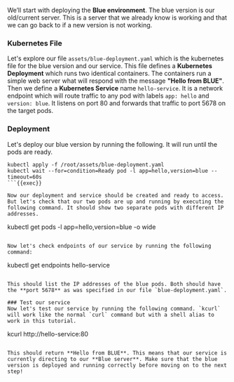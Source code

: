 We’ll start with deploying the **Blue environment**. The blue version is our old/current server. This is a server that we already know is working and that we can go back to if a new version is not working. 

### Kubernetes File
Let's explore our file `assets/blue-deployment.yaml` which is the kubernetes file for the blue version and our service. 
This file defines a **Kubernetes Deployment** which runs two identical containers. The containers run a simple web server what will respond with the message **"Hello from BLUE"**. 
Then we define a **Kubernetes Service** name `hello-service`. It is a network endpoint which will route traffic to any pod with labels `app: hello` and `version: blue`. It listens on port 80 and forwards that traffic to port 5678 on the target pods.

### Deployment
Let's deploy our blue version by running the following. It will run until the pods are ready.  

```
kubectl apply -f /root/assets/blue-deployment.yaml
kubectl wait --for=condition=Ready pod -l app=hello,version=blue --timeout=60s
```{{exec}}

Now our deployment and service should be created and ready to access. But let's check that our two pods are up and running by executing the following command. It should show two separate pods with different IP addresses. 

```
kubectl get pods -l app=hello,version=blue -o wide
```{{exec}}

Now let's check endpoints of our service by running the following command:

```
kubectl get endpoints hello-service
```{{exec}}

This should list the IP addresses of the blue pods. Both should have the **port 5678** as was specified in our file `blue-deployment.yaml`. 

### Test our service
Now let's test our service by running the following command. `kcurl` will work like the normal `curl` command but with a shell alias to work in this tutorial. 

```
kcurl http://hello-service:80
```{{exec}}

This should return **Hello from BLUE**. This means that our service is currently directing to our **Blue server**. Make sure that the blue version is deployed and running correctly before moving on to the next step!